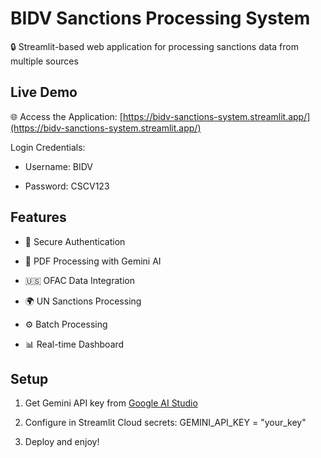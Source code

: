 ﻿
# BIDV Sanctions Processing System

🔒 Streamlit-based web application for processing sanctions data from multiple sources

## Live Demo

🌐 Access the Application: [https://bidv-sanctions-system.streamlit.app/](https://bidv-sanctions-system.streamlit.app/)

Login Credentials:

- Username: BIDV

- Password: CSCV123

## Features

- 🔐 Secure Authentication

- 📄 PDF Processing with Gemini AI

- 🇺🇸 OFAC Data Integration

- 🌍 UN Sanctions Processing

- ⚙️ Batch Processing

- 📊 Real-time Dashboard

## Setup

1. Get Gemini API key from [Google AI Studio](https://aistudio.google.com/app/apikey)

2. Configure in Streamlit Cloud secrets: GEMINI_API_KEY = "your_key"

3. Deploy and enjoy!

